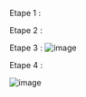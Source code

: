 Etape 1 :

Etape 2 : 

Etape 3 : 
![image](https://github.com/user-attachments/assets/780fb212-be4d-413b-9c89-772515fa9de0)

Etape 4 :

![image](https://github.com/user-attachments/assets/70b15b8c-d3ca-4e81-b4e1-7279d0d27319)

